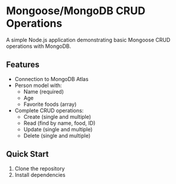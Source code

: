 # Mongoose/MongoDB CRUD Operations

A simple Node.js application demonstrating basic Mongoose CRUD operations with MongoDB.

## Features

- Connection to MongoDB Atlas
- Person model with:
  - Name (required)
  - Age 
  - Favorite foods (array)
- Complete CRUD operations:
  - Create (single and multiple)
  - Read (find by name, food, ID)
  - Update (single and multiple)
  - Delete (single and multiple)

## Quick Start

1. Clone the repository
2. Install dependencies
